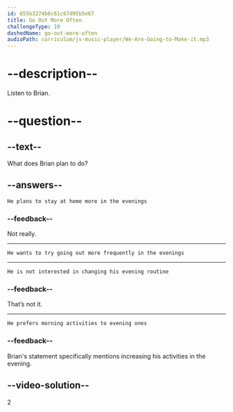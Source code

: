 ```yaml
---
id: 655b3274b6c61c67d95b5e67
title: Go Out More Often
challengeType: 19
dashedName: go-out-more-often
audioPath: curriculum/js-music-player/We-Are-Going-to-Make-it.mp3
---
```


<!--
AUDIO REFERENCE: 
Brian: I think I will try to go out more often in the evening as well.
-->

# --description--

Listen to Brian.

# --question--

## --text--

What does Brian plan to do?

## --answers--

`He plans to stay at home more in the evenings`

### --feedback--

Not really.

---

`He wants to try going out more frequently in the evenings`

---

`He is not interested in changing his evening routine`

### --feedback--

That’s not it.

---

`He prefers morning activities to evening ones`

### --feedback--

Brian's statement specifically mentions increasing his activities in the evening.

## --video-solution--

2
